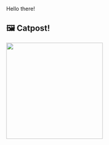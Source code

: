 Hello there!



## 🖼️ Catpost!

<sub>
    <img src="https://cdn2.thecatapi.com/images/287.jpg" height="256">
</sub>

